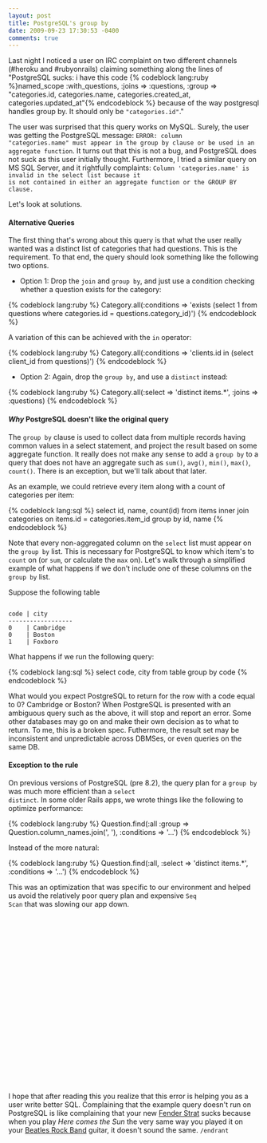 ```yaml
---
layout: post
title: PostgreSQL's group by
date: 2009-09-23 17:30:53 -0400
comments: true
---
```


Last night I noticed a user on IRC complaint on two different channels (#heroku and #rubyonrails) claiming something along the lines of "PostgreSQL sucks: i have this code {% codeblock lang:ruby %}named_scope :with_questions, 
  :joins => :questions, 
  :group => "categories.id, categories.name, categories.created_at, categories.updated_at"{% endcodeblock %} because of the way postgresql handles group by. It should only be <code>"categories.id"</code>."


The user was surprised that this query works on MySQL. Surely, the user was getting the PostgreSQL message: <code>ERROR: column "categories.name" must appear in the group by clause or be used in an aggregate function</code>. It turns out that this is not a bug, and PostgreSQL does not suck as this user initially thought. Furthermore, I tried a similar query on MS SQL Server, and it rightfully complaints: <code>Column 'categories.name' is invalid in the select list because it is not contained in either an aggregate function or the GROUP BY clause.</code>

Let's look at solutions.

#### Alternative Queries
The first thing that's wrong about this query is that what the user really wanted was a distinct list of categories that had questions. This is the requirement. To that end, the query should look something like the following two options.

* Option 1: Drop the <code>join</code> and <code>group by</code>, and just use a condition checking whether a question exists for the category:

{% codeblock lang:ruby %}
Category.all(:conditions =>
        'exists (select 1 from questions where categories.id = questions.category_id)')
{% endcodeblock %}

A variation of this can be achieved with the <code>in</code> operator:

{% codeblock lang:ruby %}
Category.all(:conditions => 
        'clients.id in (select client_id from questions)')
{% endcodeblock %}

* Option 2: Again, drop the <code>group by</code>, and use a <code>distinct</code> instead:

{% codeblock lang:ruby %}
Category.all(:select => 'distinct items.*',
             :joins  => :questions)
{% endcodeblock %}

#### *Why* PostgreSQL doesn't like the original query

The <code>group by</code> clause is used to collect data from multiple records having common values in a select statement, and project the result based on some aggregate function. It really does not make any sense to add a <code>group by</code> to a query that does not have an aggregate such as <code>sum()</code>, <code>avg()</code>, <code>min()</code>, <code>max()</code>, <code>count()</code>. There is an exception, but we'll talk about that later.

As an example, we could retrieve every item along with a count of categories per item:

{% codeblock lang:sql %}
select id, name, count(id)
  from items
  inner join categories
    on items.id = categories.item_id
  group by id, name
{% endcodeblock %}

Note that every non-aggregated column on the <code>select</code> list must appear on the <code>group by</code> list. This is necessary for PostgreSQL to know which item's to <code>count</code> on (or <code>sum</code>, or calculate the <code>max</code> on). Let's walk through a simplified example of what happens if we don't include one of these columns on the <code>group by</code> list.

Suppose the following table

<code>
code | city
------------------
0    | Cambridge
0    | Boston
1    | Foxboro
</code>

What happens if we run the following query:

{% codeblock lang:sql %}
select code, city
  from table
  group by code
{% endcodeblock %}

What would you expect PostgreSQL to return for the row with a code equal to 0? Cambridge or Boston? When PostgreSQL is presented with an ambiguous query such as the above, it will stop and report an error. Some other databases may go on and make their own decision as to what to return. To me, this is a broken spec. Futhermore, the result set may be inconsistent and unpredictable across DBMSes, or even queries on the same DB.

#### Exception to the rule

On previous versions of PostgreSQL (pre 8.2), the query plan for a <code>group by</code> was much more efficient than a <code>select distinct</code>. In some older Rails apps, we wrote things like the following to optimize performance:

{% codeblock lang:ruby %}
Question.find(:all
              :group      => Question.column_names.join(', '),
              :conditions => '...')
{% endcodeblock %}

Instead of the more natural:

{% codeblock lang:ruby %}
Question.find(:all,
              :select     => 'distinct items.*',
              :conditions => '...')
{% endcodeblock %}

This was an optimization that was specific to our environment and helped us avoid the relatively poor query plan and expensive <code>Seq Scan</code> that was slowing our app down.

<object width="560" height="340"><param name="movie" value="http://www.youtube.com/v/XODMtOqmb9U&hl=en&fs=1&"></param><param name="allowFullScreen" value="true"></param><param name="allowscriptaccess" value="always"></param><embed src="http://www.youtube.com/v/XODMtOqmb9U&hl=en&fs=1&" type="application/x-shockwave-flash" allowscriptaccess="always" allowfullscreen="true" width="560" height="340"></embed></object>

I hope that after reading this you realize that this error is helping you as a user write better SQL. Complaining that the example query doesn't run on PostgreSQL is like complaining that your new [Fender Strat](http://www.fender.com/products//search.php?partno=0110100747) sucks because when you play *Here comes the Sun* the very same way you played it on your [Beatles Rock Band](http://www.thebeatlesrockband.com/) guitar, it doesn't sound the same. <code>/endrant</code>
